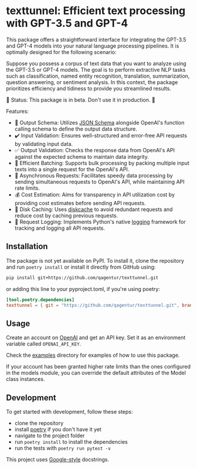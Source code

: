 # texttunnel: Efficient text processing with GPT-3.5 and GPT-4

This package offers a straightforward interface for integrating the GPT-3.5 and GPT-4 models into your natural language processing pipelines. It is optimally designed for the following scenario:

Suppose you possess a corpus of text data that you want to analyze using the GPT-3.5 or GPT-4 models. The goal is to perform extractive NLP tasks such as classification, named entity recognition, translation, summarization, question answering, or sentiment analysis. In this context, the package prioritizes efficiency and tidiness to provide you streamlined results.

🚧 Status: This package is in beta. Don't use it in production. 🚧

Features:

- 📄 Output Schema: Utilizes [JSON Schema](https://json-schema.org) alongside OpenAI's function calling schema to define the output data structure.
- ✔️ Input Validation: Ensures well-structured and error-free API requests by validating input data.
- ✅ Output Validation: Checks the response data from OpenAI's API against the expected schema to maintain data integrity.
- 🚀 Efficient Batching: Supports bulk processing by packing multiple input texts into a single request for the OpenAI's API.
- 🚦 Asynchronous Requests: Facilitates speedy data processing by sending simultaneous requests to OpenAI's API, while maintaining API rate limits.
- 💰 Cost Estimation: Aims for transparency in API utilization cost by providing cost estimates before sending API requests.
- 💾 Disk Caching: Uses [diskcache](https://github.com/grantjenks/python-diskcache) to avoid redundant requests and reduce cost by caching previous requests.
- 📝 Request Logging: Implements Python's native [logging](https://docs.python.org/3/library/logging.html) framework for tracking and logging all API requests.

## Installation

The package is not yet available on PyPI. To install it, clone the repository and run `poetry install` or install it directly from GitHub using:

```bash
pip install git+https://github.com/qagentur/texttunnel.git
```

or adding this line to your pyproject.toml, if you're using poetry:

```toml
[tool.poetry.dependencies]
texttunnel = { git = "https://github.com/qagentur/texttunnel.git", branch = "main" }
```

## Usage

Create an account on [OpenAI](https://openai.com) and get an API key. Set it as an environment variable called `OPENAI_API_KEY`.

Check the [examples](examples) directory for examples of how to use this package.

If your account has been granted higher rate limits than the ones configured in the models module, you can override the default attributes of the Model class instances.

## Development

To get started with development, follow these steps:

- clone the repository
- install [poetry](https://python-poetry.org/docs/) if you don't have it yet
- navigate to the project folder
- run `poetry install` to install the dependencies
- run the tests with `poetry run pytest -v`

This project uses [Google-style](https://google.github.io/styleguide/pyguide.html#381-docstrings) docstrings.
